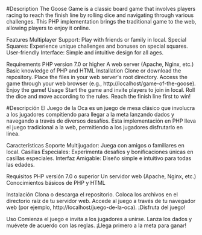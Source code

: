 #Description
The Goose Game is a classic board game that involves players racing to reach the finish line by rolling dice and navigating through various challenges. This PHP implementation brings the traditional game to the web, allowing players to enjoy it online.

Features
Multiplayer Support: Play with friends or family in local.
Special Squares: Experience unique challenges and bonuses on special squares.
User-friendly Interface: Simple and intuitive design for all ages.

Requirements
PHP version 7.0 or higher
A web server (Apache, Nginx, etc.)
Basic knowledge of PHP and HTML
Installation
Clone or download the repository.
Place the files in your web server's root directory.
Access the game through your web browser (e.g., http://localhost/game-of-the-goose).
Enjoy the game!
Usage
Start the game and invite players to join in local.
Roll the dice and move according to the rules.
Reach the finish line first to win!

#Descripción
El Juego de la Oca es un juego de mesa clásico que involucra a los jugadores compitiendo para llegar a la meta lanzando dados y navegando a través de diversos desafíos. Esta implementación en PHP lleva el juego tradicional a la web, permitiendo a los jugadores disfrutarlo en línea.

Características
Soporte Multijugador: Juega con amigos o familiares en local.
Casillas Especiales: Experimenta desafíos y bonificaciones únicas en casillas especiales.
Interfaz Amigable: Diseño simple e intuitivo para todas las edades.

Requisitos
PHP versión 7.0 o superior
Un servidor web (Apache, Nginx, etc.)
Conocimientos básicos de PHP y HTML

Instalación
Clona o descarga el repositorio.
Coloca los archivos en el directorio raíz de tu servidor web.
Accede al juego a través de tu navegador web (por ejemplo, http://localhost/juego-de-la-oca).
¡Disfruta del juego!

Uso
Comienza el juego e invita a los jugadores a unirse.
Lanza los dados y muévete de acuerdo con las reglas.
¡Llega primero a la meta para ganar!

